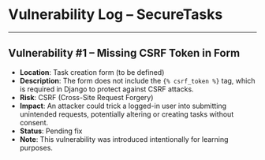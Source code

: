 #  Vulnerability Log – SecureTasks

---

## Vulnerability #1 – Missing CSRF Token in Form

-  **Location**: Task creation form (to be defined)
-  **Description**: The form does not include the `{% csrf_token %}` tag, which is required in Django to protect against CSRF attacks.
-  **Risk**: CSRF (Cross-Site Request Forgery)
-  **Impact**: An attacker could trick a logged-in user into submitting unintended requests, potentially altering or creating tasks without consent.
-  **Status**:  Pending fix
-  **Note**: This vulnerability was introduced intentionally for learning purposes.
